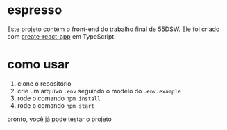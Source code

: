 # espresso

Este projeto contém o front-end do trabalho final de 55DSW. Ele foi criado com [create-react-app](https://create-react-app.dev) em TypeScript.

# como usar

1. clone o repositório
2. crie um arquivo `.env` seguindo o modelo do `.env.example`
3. rode o comando `npm install`
4. rode o comando `npm start`

pronto, você já pode testar o projeto

